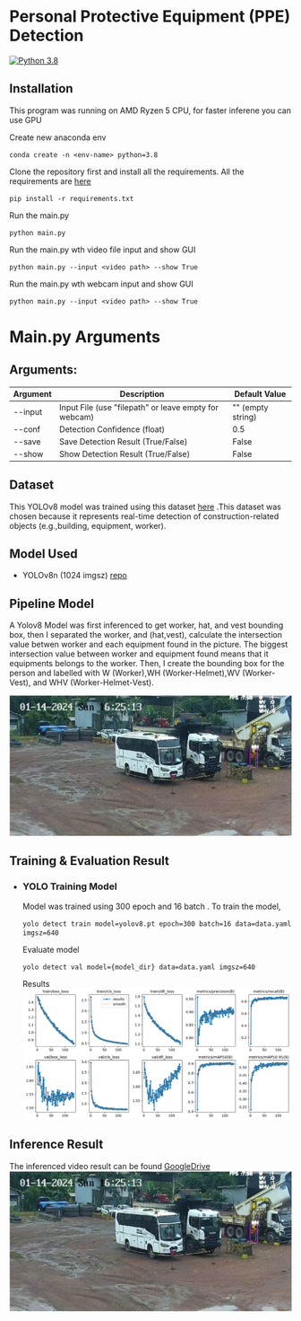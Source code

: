 # Personal Protective Equipment (PPE) Detection
[![Python 3.8](https://img.shields.io/badge/Python-3.8-3776AB)](https://www.python.org/downloads/release/python-380/)


## Installation

This program was running on AMD Ryzen 5 CPU, for faster inferene you can use GPU

Create new anaconda env
```
conda create -n <env-name> python=3.8
```


Clone the repository first and install all the requirements. All the requirements are [here](./requirements.txt)
```
pip install -r requirements.txt
```



Run the main.py

```
python main.py
```

Run the main.py wth video file input and show GUI

```
python main.py --input <video path> --show True
```

Run the main.py wth webcam input and show GUI

```
python main.py --input <video path> --show True
```

# Main.py Arguments

## Arguments:

| Argument  | Description                                      | Default Value |
|-----------|--------------------------------------------------|---------------|
| --input   | Input File (use "filepath" or leave empty for webcam) | "" (empty string) |
| --conf    | Detection Confidence (float)                     | 0.5           |
| --save    | Save Detection Result (True/False)               | False         |
| --show    | Show Detection Result (True/False)               | False         |



## Dataset

This YOLOv8 model was trained using this dataset [here](https://github.com/ciber-lab/pictor-yolo) .This dataset was chosen because it represents real-time detection of construction-related objects (e.g.,building, equipment, worker).

## Model Used

- YOLOv8n (1024 imgsz) [repo](https://github.com/ultralytics/ultralytics)


## Pipeline Model

A Yolov8  Model was first inferenced to get worker, hat, and vest bounding box, then I separated the worker, and (hat,vest), calculate the intersection value betwen worker and each equipment found in the picture. The biggest intersection value between worker and equipment found means that it equipments belongs to the worker. Then, I create the bounding box for the person and labelled with W (Worker),WH (Worker-Helmet),WV (Worker-Vest), and WHV (Worker-Helmet-Vest).

![image3](./assets/inference.png)


## Training & Evaluation Result




- ### YOLO Training Model

    Model was trained using 300 epoch and 16 batch . To train the model,
    
    ```
    yolo detect train model=yolov8.pt epoch=300 batch=16 data=data.yaml imgsz=640
    ```
    
    Evaluate model
    
    ```
    yolo detect val model={model_dir} data=data.yaml imgsz=640
    ```
    
    Results
    ![image](./assets/yolov8eval.png)

## Inference Result

The inferenced video result can be found [GoogleDrive](https://drive.google.com/drive/folders/1iiCLDyUZfwLlIklHdQvoRAqSS637kRyJ?usp=sharing)
![image1](./assets/inference.png)

